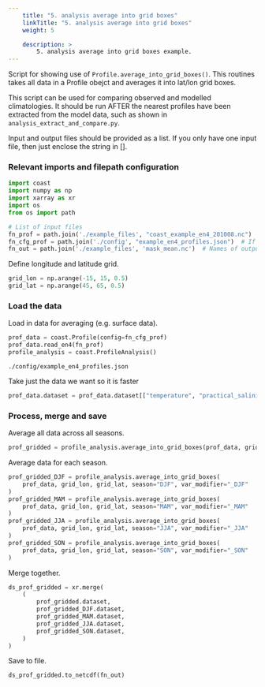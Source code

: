 ```yaml
---
    title: "5. analysis average into grid boxes"
    linkTitle: "5. analysis average into grid boxes"
    weight: 5

    description: >
        5. analysis average into grid boxes example.
---
```

Script for showing use of `Profile.average_into_grid_boxes()`. This routines
takes all data in a Profile obejct and averages it into lat/lon grid boxes.

This script can be used for comparing observed and modelled climatologies. 
It should be run AFTER the nearest profiles have been extracted from the model
data, such as shown in `analysis_extract_and_compare.py`. 

Input and output files should be provided as a list. If you only have
one input file, then just enclose the string in []. 

### Relevant imports and filepath configuration


```python
import coast
import numpy as np
import xarray as xr
import os
from os import path

# List of input files
fn_prof = path.join('./example_files', "coast_example_en4_201008.nc")
fn_cfg_prof = path.join('./config', "example_en4_profiles.json")  # If needed
fn_out = path.join('./example_files', 'mask_mean.nc')  # Names of output files (coresponding to fn_in_list), include ".nc"
```

Define longitude and latitude grid.


```python
grid_lon = np.arange(-15, 15, 0.5)
grid_lat = np.arange(45, 65, 0.5)
```

### Load the data
Load in data for averaging (e.g. surface data).


```python
prof_data = coast.Profile(config=fn_cfg_prof)
prof_data.read_en4(fn_prof)
profile_analysis = coast.ProfileAnalysis()
```

    ./config/example_en4_profiles.json


Take just the data we want so it is faster


```python
prof_data.dataset = prof_data.dataset[["temperature", "practical_salinity"]]
```

### Process, merge and save

Average all data across all seasons.


```python
prof_gridded = profile_analysis.average_into_grid_boxes(prof_data, grid_lon, grid_lat)
```

Average data for each season.


```python
prof_gridded_DJF = profile_analysis.average_into_grid_boxes(
    prof_data, grid_lon, grid_lat, season="DJF", var_modifier="_DJF"
)
prof_gridded_MAM = profile_analysis.average_into_grid_boxes(
    prof_data, grid_lon, grid_lat, season="MAM", var_modifier="_MAM"
)
prof_gridded_JJA = profile_analysis.average_into_grid_boxes(
    prof_data, grid_lon, grid_lat, season="JJA", var_modifier="_JJA"
)
prof_gridded_SON = profile_analysis.average_into_grid_boxes(
    prof_data, grid_lon, grid_lat, season="SON", var_modifier="_SON"
)
```

Merge together.


```python
ds_prof_gridded = xr.merge(
    (
        prof_gridded.dataset,
        prof_gridded_DJF.dataset,
        prof_gridded_MAM.dataset,
        prof_gridded_JJA.dataset,
        prof_gridded_SON.dataset,
    )
)
```

Save to file.


```python
ds_prof_gridded.to_netcdf(fn_out)
```


```python

```
